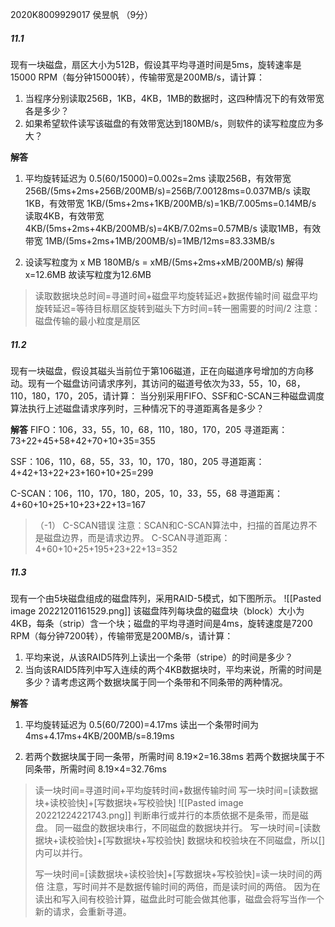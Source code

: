 2020K8009929017 侯昱帆
（9分）

##### 11.1 
现有一块磁盘，扇区大小为512B，假设其平均寻道时间是5ms，旋转速率是15000 RPM（每分钟15000转），传输带宽是200MB/s，请计算：
1. 当程序分别读取256B，1KB，4KB，1MB的数据时，这四种情况下的有效带宽各是多少？
2. 如果希望软件读写该磁盘的有效带宽达到180MB/s，则软件的读写粒度应为多大？

**解答**
1. 平均旋转延迟为 0.5(60/15000)=0.002s=2ms
	读取256B，有效带宽 256B/(5ms+2ms+256B/200MB/s)=256B/7.00128ms=0.037MB/s
	读取1KB，有效带宽 1KB/(5ms+2ms+1KB/200MB/s)=1KB/7.005ms=0.14MB/s
	读取4KB，有效带宽 4KB/(5ms+2ms+4KB/200MB/s)=4KB/7.02ms=0.57MB/s
	读取1MB，有效带宽 1MB/(5ms+2ms+1MB/200MB/s)=1MB/12ms=83.33MB/s

2. 设读写粒度为 x MB
	180MB/s = xMB/(5ms+2ms+xMB/200MB/s) 
	解得 x=12.6MB
	故读写粒度为12.6MB

>读取数据块总时间=寻道时间+磁盘平均旋转延迟+数据传输时间
>磁盘平均旋转延迟=等待目标扇区旋转到磁头下方时间=转一圈需要的时间/2
>注意：磁盘传输的最小粒度是扇区

##### 11.2 
现有一块磁盘，假设其磁头当前位于第106磁道，正在向磁道序号增加的方向移动。现有一个磁盘访问请求序列，其访问的磁道号依次为33，55，10，68，110，180，170，205，请计算：
当分别采用FIFO、SSF和C-SCAN三种磁盘调度算法执行上述磁盘请求序列时，三种情况下的寻道距离各是多少？

**解答**
FIFO：106，33，55，10，68，110，180，170，205
寻道距离：73+22+45+58+42+70+10+35=355

SSF：106，110，68，55，33，10，170，180，205
寻道距离：4+42+13+22+23+160+10+25=299

C-SCAN：106，110，170，180，205，10，33，55，68
寻道距离：4+60+10+25+10+23+22+13=167

>（-1）
>C-SCAN错误
>注意：SCAN和C-SCAN算法中，扫描的首尾边界不是磁盘边界，而是请求边界。
>C-SCAN寻道距离：4+60+10+25+195+23+22+13=352

##### 11.3 
现有一个由5块磁盘组成的磁盘阵列，采用RAID-5模式，如下图所示。
![[Pasted image 20221201161529.png]]
该磁盘阵列每块盘的磁盘块（block）大小为4KB，每条（strip）含一个块；磁盘的平均寻道时间是4ms，旋转速度是7200 RPM（每分钟7200转），传输带宽是200MB/s，请计算：
1. 平均来说，从该RAID5阵列上读出一个条带（stripe）的时间是多少？
2. 当向该RAID5阵列中写入连续的两个4KB数据块时，平均来说，所需的时间是多少？请考虑这两个数据块属于同一个条带和不同条带的两种情况。

**解答**
1. 平均旋转延迟为 0.5(60/7200)=4.17ms
	读出一个条带时间为 4ms+4.17ms+4KB/200MB/s=8.19ms

2. 若两个数据块属于同一条带，所需时间 8.19×2=16.38ms
	若两个数据块属于不同条带，所需时间 8.19×4=32.76ms

>读一块时间=寻道时间+平均旋转时间+数据传输时间
>写一块时间=\[读数据块+读校验快\]+\[写数据块+写校验快\]
>![[Pasted image 20221224221743.png]]
>判断串行或并行的本质依据不是条带，而是磁盘。
>同一磁盘的数据块串行，不同磁盘的数据块并行。
>写一块时间=\[读数据块+读校验快\]+\[写数据块+写校验快\]
>数据块和校验块在不同磁盘，所以\[\]内可以并行。
>
>写一块时间=\[读数据块+读校验快\]+\[写数据块+写校验快\]=读一块时间的两倍
>注意，写时间并不是数据传输时间的两倍，而是读时间的两倍。
>因为在读出和写入间有校验计算，磁盘此时可能会做其他事，磁盘会将写当作一个新的请求，会重新寻道。